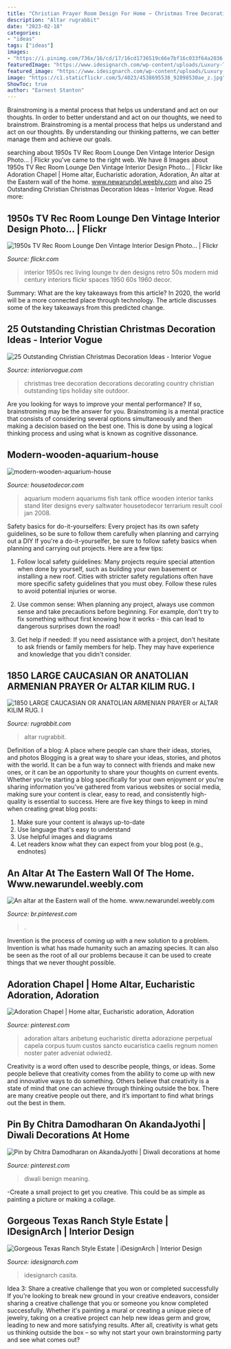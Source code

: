 ```yaml
---
title: "Christian Prayer Room Design For Home ~ Christmas Tree Decoration Decorations Decorating Country Christian Outstanding Tips Holiday Site Outdoor"
description: "Altar rugrabbit"
date: "2023-02-18"
categories:
- "ideas"
tags: ["ideas"]
images:
- "https://i.pinimg.com/736x/16/cd/17/16cd1736519c66e7bf16c033f64a2036.jpg"
featuredImage: "https://www.idesignarch.com/wp-content/uploads/Luxury-Texas-Ranch-Style-Home_5.jpg"
featured_image: "https://www.idesignarch.com/wp-content/uploads/Luxury-Texas-Ranch-Style-Home_5.jpg"
image: "https://c1.staticflickr.com/5/4023/4538695538_92898530ae_z.jpg"
ShowToc: true
author: "Earnest Stanton"
---
```



Brainstroming is a mental process that helps us understand and act on our thoughts.
In order to better understand and act on our thoughts, we need to brainstrom. Brainstroming is a mental process that helps us understand and act on our thoughts. By understanding our thinking patterns, we can better manage them and achieve our goals.

	

		
searching about 1950s TV Rec Room Lounge Den Vintage Interior Design Photo… | Flickr you've came to the right web. We have 8 Images about 1950s TV Rec Room Lounge Den Vintage Interior Design Photo… | Flickr like Adoration Chapel | Home altar, Eucharistic adoration, Adoration, An altar at the Eastern wall of the home. www.newarundel.weebly.com and also 25 Outstanding Christian Christmas Decoration Ideas - Interior Vogue. Read more:
		
    
## 1950s TV Rec Room Lounge Den Vintage Interior Design Photo… | Flickr

<img loading=lazy src="https://c1.staticflickr.com/5/4023/4538695538_92898530ae_z.jpg" onerror="this.onerror=null;this.src='https://tse1.mm.bing.net/th?id=OIP.hoNZx1vzShhpY1S7imBZPgHaE_&amp;pid=15.1';" alt="1950s TV Rec Room Lounge Den Vintage Interior Design Photo… | Flickr">

_Source: flickr.com_

>interior 1950s rec living lounge tv den designs retro 50s modern mid century interiors flickr spaces 1950 60s 1960 decor. 

	

Summary: What are the key takeaways from this article?
In 2020, the world will be a more connected place through technology. The article discusses some of the key takeaways from this predicted change.

    
## 25 Outstanding Christian Christmas Decoration Ideas - Interior Vogue

<img loading=lazy src="http://interiorvogue.com/wp-content/uploads/2016/09/Country-Christmas-Tree-Decorating-Ideas.jpg" onerror="this.onerror=null;this.src='https://tse3.mm.bing.net/th?id=OIP.k6K_gBBd1dmmMaJDU9M8FwHaKW&amp;pid=15.1';" alt="25 Outstanding Christian Christmas Decoration Ideas - Interior Vogue">

_Source: interiorvogue.com_

>christmas tree decoration decorations decorating country christian outstanding tips holiday site outdoor. 

	

Are you looking for ways to improve your mental performance? If so, brainstroming may be the answer for you. Brainstroming is a mental practice that consists of considering several options simultaneously and then making a decision based on the best one. This is done by using a logical thinking process and using what is known as cognitive dissonance.

    
## Modern-wooden-aquarium-house

<img loading=lazy src="https://housetodecor.com/wp-content/uploads/2014/06/modern-wooden-aquarium-house.jpg" onerror="this.onerror=null;this.src='https://tse3.mm.bing.net/th?id=OIP.eM0XZ84saOqHOzwe6itWAQHaLH&amp;pid=15.1';" alt="modern-wooden-aquarium-house">

_Source: housetodecor.com_

>aquarium modern aquariums fish tank office wooden interior tanks stand liter designs every saltwater housetodecor terrarium result cool jan 2008. 

	

Safety basics for do-it-yourselfers: Every project has its own safety guidelines, so be sure to follow them carefully when planning and carrying out a DIY
If you're a do-it-yourselfer, be sure to follow safety basics when planning and carrying out projects. Here are a few tips:
1. Follow local safety guidelines: Many projects require special attention when done by yourself, such as building your own basement or installing a new roof. Cities with stricter safety regulations often have more specific safety guidelines that you must obey. Follow these rules to avoid potential injuries or worse.

2. Use common sense: When planning any project, always use common sense and take precautions before beginning. For example, don't try to fix something without first knowing how it works - this can lead to dangerous surprises down the road!

3. Get help if needed: If you need assistance with a project, don't hesitate to ask friends or family members for help. They may have experience and knowledge that you didn't consider.

    
## 1850 LARGE CAUCASIAN OR ANATOLIAN ARMENIAN PRAYER Or ALTAR KILIM RUG. I

<img loading=lazy src="https://www.rugrabbit.com/sites/default/files/imagecache/big/textilum/47-2011/more_images/img_6489.jpg" onerror="this.onerror=null;this.src='https://tse1.mm.bing.net/th?id=OIP.ji9BKwefcX5Ge_GyndbYewHaJ4&amp;pid=15.1';" alt="1850 LARGE CAUCASIAN OR ANATOLIAN ARMENIAN PRAYER or ALTAR KILIM RUG. I">

_Source: rugrabbit.com_

>altar rugrabbit. 

	

Definition of a blog: A place where people can share their ideas, stories, and photos
Blogging is a great way to share your ideas, stories, and photos with the world. It can be a fun way to connect with friends and make new ones, or it can be an opportunity to share your thoughts on current events. Whether you're starting a blog specifically for your own enjoyment or you're sharing information you've gathered from various websites or social media, making sure your content is clear, easy to read, and consistently high-quality is essential to success. Here are five key things to keep in mind when creating great blog posts: 
1. Make sure your content is always up-to-date 
2. Use language that's easy to understand 
3. Use helpful images and diagrams 
4. Let readers know what they can expect from your blog post (e.g., endnotes) 

    
## An Altar At The Eastern Wall Of The Home. Www.newarundel.weebly.com

<img loading=lazy src="https://i.pinimg.com/736x/52/95/0e/52950e91eaf8eec1501cb5b2a990a734.jpg" onerror="this.onerror=null;this.src='https://tse3.mm.bing.net/th?id=OIP.oGXEYriSIkqBVd3C7jqPOgHaJ3&amp;pid=15.1';" alt="An altar at the Eastern wall of the home. www.newarundel.weebly.com">

_Source: br.pinterest.com_

>. 

	

Invention is the process of coming up with a new solution to a problem. Invention is what has made humanity such an amazing species. It can also be seen as the root of all our problems because it can be used to create things that we never thought possible.

    
## Adoration Chapel | Home Altar, Eucharistic Adoration, Adoration

<img loading=lazy src="https://i.pinimg.com/736x/69/14/63/69146346887763fe4b2eb04ff2ceb3b3--catholic-kids-catholic-school.jpg" onerror="this.onerror=null;this.src='https://tse1.mm.bing.net/th?id=OIP.O5JItQD8LRJoefT-0JvjCgHaKs&amp;pid=15.1';" alt="Adoration Chapel | Home altar, Eucharistic adoration, Adoration">

_Source: pinterest.com_

>adoration altars anbetung eucharistic diretta adorazione perpetual capela corpus tuum custos sancto eucaristica caelis regnum nomen noster pater adveniat odwiedź. 

	

Creativity is a word often used to describe people, things, or ideas. Some people believe that creativity comes from the ability to come up with new and innovative ways to do something. Others believe that creativity is a state of mind that one can achieve through thinking outside the box. There are many creative people out there, and it’s important to find what brings out the best in them.

    
## Pin By Chitra Damodharan On AkandaJyothi | Diwali Decorations At Home

<img loading=lazy src="https://i.pinimg.com/736x/16/cd/17/16cd1736519c66e7bf16c033f64a2036.jpg" onerror="this.onerror=null;this.src='https://tse1.mm.bing.net/th?id=OIP.fHXfqLakCn6UHRpCBw1RJQHaJ3&amp;pid=15.1';" alt="Pin by Chitra Damodharan on AkandaJyothi | Diwali decorations at home">

_Source: pinterest.com_

>diwali benign meaning. 

	

-Create a small project to get you creative. This could be as simple as painting a picture or making a collage. 

    
## Gorgeous Texas Ranch Style Estate | IDesignArch | Interior Design

<img loading=lazy src="https://www.idesignarch.com/wp-content/uploads/Luxury-Texas-Ranch-Style-Home_5.jpg" onerror="this.onerror=null;this.src='https://tse1.mm.bing.net/th?id=OIP.pJZMer6WvTaPYDBtGiFUXgHaJ4&amp;pid=15.1';" alt="Gorgeous Texas Ranch Style Estate | iDesignArch | Interior Design">

_Source: idesignarch.com_

>idesignarch casita. 

	

Idea 3: Share a creative challenge that you won or completed successfully
If you're looking to break new ground in your creative endeavors, consider sharing a creative challenge that you or someone you know completed successfully. Whether it's painting a mural or creating a unique piece of jewelry, taking on a creative project can help new ideas germ and grow, leading to new and more satisfying results. After all, creativity is what gets us thinking outside the box – so why not start your own brainstorming party and see what comes out?

